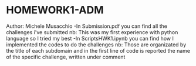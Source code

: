 # HOMEWORK1-ADM
Author: Michele Musacchio
-In Submission.pdf you can find all the challenges i've submitted 
nb: This was my first experience with python language so I tried my best
-In ScriptsHWK1.ipynb you can find how I implemented the codes to do the challenges
nb: Those are organizated by the title of each subdomain and in the first line of code is reported the name of the specific challenge, written under comment
